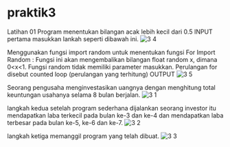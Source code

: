 # praktik3

Latihan 01 Program menentukan bilangan acak lebih kecil dari 0.5 INPUT pertama masukkan lankah seperti dibawah ini.
![3 4](https://user-images.githubusercontent.com/46733840/53012768-8bef1e80-3476-11e9-8060-0ae4cea49617.JPG)

Menggunakan fungsi import random untuk menentukan fungsi For Import Random : Fungsi ini akan mengembalikan bilangan float random x, dimana 0<x<1. Fungsi random tidak memiliki parameter masukkan. Perulangan for disebut counted loop (perulangan yang terhitung)
OUTPUT
![3 5](https://user-images.githubusercontent.com/46733840/53012878-ceb0f680-3476-11e9-9bc3-939839003305.JPG)

Seorang pengusaha menginvestasikan uangnya dengan menghitung total keuntungan usahanya selama 8 bulan berjalan.
![3 1](https://user-images.githubusercontent.com/46733840/52909535-851cac00-32bc-11e9-8d17-15659345296e.png)

langkah kedua setelah program sederhana dijalankan seorang investor itu mendapatkan laba terkecil pada bulan ke-3 dan ke-4 dan mendapatkan laba terbesar pada bulan ke-5, ke-6 dan ke-7.
![3 2](https://user-images.githubusercontent.com/46733840/52909541-982f7c00-32bc-11e9-8359-544db451c6bd.png)

langkah ketiga memanggil program yang telah dibuat.
![3 3](https://user-images.githubusercontent.com/46733840/52909545-a382a780-32bc-11e9-918a-99325ffe0c6a.png)

